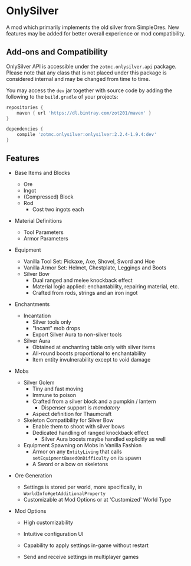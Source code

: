 
OnlySilver
==========

A mod which primarily implements the old silver from SimpleOres. New features may be added for better overall experience or mod compatibility.

## Add-ons and Compatibility

OnlySilver API is accessible under the `zotmc.onlysilver.api` package. Please note that any class that is not placed under this package is considered internal and may be changed from time to time.

You may access the `dev` jar together with source code by adding the following to the `build.gradle` of your projects:

```groovy
repositories {
    maven { url 'https://dl.bintray.com/zot201/maven' }
}

dependencies {
    compile 'zotmc.onlysilver:onlysilver:2.2.4-1.9.4:dev'
}
```

## Features

* Base Items and Blocks

  * Ore
  * Ingot
  * (Compressed) Block
  * Rod
    * Cost two ingots each

* Material Definitions

  * Tool Parameters
  * Armor Parameters

* Equipment

  * Vanilla Tool Set: Pickaxe, Axe, Shovel, Sword and Hoe
  * Vanilla Armor Set: Helmet, Chestplate, Leggings and Boots
  * Silver Bow
    * Dual ranged and melee knockback effect
    * Material logic applied: enchantability, repairing material, etc.
    * Crafted from rods, strings and an iron ingot

* Enchantments

  * Incantation
    * Silver tools only
    * "Incant" mob drops
    * Export Silver Aura to non-silver tools
  * Silver Aura
    * Obtained at enchanting table only with silver items
    * All-round boosts proportional to enchantability
    * Item entity invulnerability except to void damage

* Mobs

  * Silver Golem
    * Tiny and fast moving
    * Immune to poison
    * Crafted from a silver block and a pumpkin / lantern
      * Dispenser support is *mandatory*
    * Aspect definition for Thaumcraft
  * Skeleton Compatibility for Silver Bow
    * Enable them to shoot with silver bows
    * Dedicated handling of ranged knockback effect
      * Silver Aura boosts maybe handled explicitly as well
  * Equipment Spawning on Mobs in Vanilla Fashion
    * Armor on any `EntityLiving` that calls `setEquipmentBasedOnDifficulty` on its spawn
    * A Sword or a bow on skeletons

* Ore Generation

  * Settings is stored per world, more specifically, in `WorldInfo#getAdditionalProperty`
  * Customizable at Mod Options or at 'Customized' World Type

* Mod Options

  * High customizability

  * Intuitive configuration UI

  * Capability to apply settings in-game without restart

  * Send and receive settings in multiplayer games


